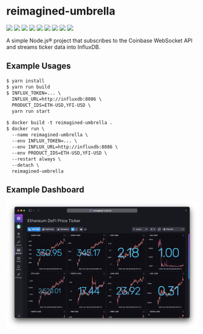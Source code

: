 # reimagined-umbrella

[![](https://img.shields.io/npm/v/reimagined-umbrella)](https://www.npmjs.com/package/reimagined-umbrella)
[![](https://img.shields.io/librariesio/release/npm/reimagined-umbrella)](https://github.com/leonrinkel/reimagined-umbrella/network/dependencies)
[![](https://img.shields.io/github/issues/leonrinkel/reimagined-umbrella)](https://github.com/leonrinkel/reimagined-umbrella/issues)
[![](https://img.shields.io/github/license/leonrinkel/reimagined-umbrella)](https://github.com/leonrinkel/reimagined-umbrella/blob/main/LICENSE)
[![](https://img.shields.io/github/contributors/leonrinkel/reimagined-umbrella)](https://github.com/leonrinkel/reimagined-umbrella/graphs/contributors)
[![](https://img.shields.io/github/workflow/status/leonrinkel/reimagined-umbrella/Node.js%20CI/main)](https://github.com/leonrinkel/reimagined-umbrella/actions/workflows/node.js.yml)
[![](https://img.shields.io/github/workflow/status/leonrinkel/reimagined-umbrella/CodeQL/main?label=CodeQL&logo=github)](https://github.com/leonrinkel/reimagined-umbrella/security/code-scanning)
[![](https://img.shields.io/github/workflow/status/leonrinkel/reimagined-umbrella/Docker/main?logo=docker)](https://github.com/users/leonrinkel/packages/container/package/reimagined-umbrella)
[![](https://img.shields.io/node/v/reimagined-umbrella)](https://github.com/leonrinkel/reimagined-umbrella/blob/main/package.json)

A simple Node.js® project that subscribes to the Coinbase WebSocket API and streams ticker data into InfluxDB.

## Example Usages

```
$ yarn install
$ yarn run build
$ INFLUX_TOKEN=... \
  INFLUX_URL=http://influxdb:8086 \
  PRODUCT_IDS=ETH-USD,YFI-USD \
  yarn run start
```

```
$ docker build -t reimagined-umbrella .
$ docker run \
  --name reimagined-umbrella \
  --env INFLUX_TOKEN=... \
  --env INFLUX_URL=http://influxdb:8086 \
  --env PRODUCT_IDS=ETH-USD,YFI-USD \
  --restart always \
  --detach \
  reimagined-umbrella
```

## Example Dashboard

![Crypto Price Ticker Dashboard Screenshot](dashboard.png)
